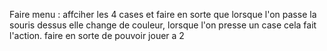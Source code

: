 Faire menu : affciher les 4 cases et faire en sorte que lorsque l'on passe la souris dessus elle change de couleur, lorsque l'on presse un case cela fait l'action.
faire en sorte de pouvoir jouer a 2 

